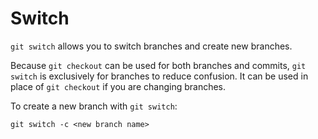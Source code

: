 # Switch

`git switch` allows you to switch branches and create new branches.

Because `git checkout` can be used for both branches and commits, `git switch` is exclusively for branches to reduce confusion.  It can be used in place of `git checkout` if you are changing branches.

To create a new branch with `git switch`:

`git switch -c <new branch name>`